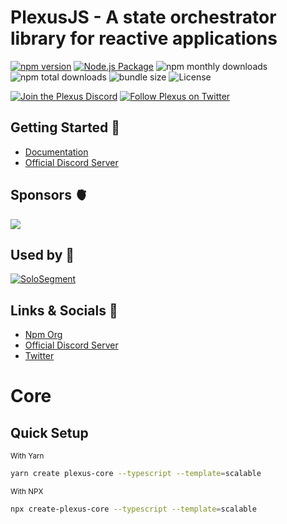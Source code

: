 # PlexusJS - A state orchestrator library for reactive applications

[![npm version](https://badge.fury.io/js/@plexusjs%2Fcore.svg)](https://badge.fury.io/js/@plexusjs%2Fcore)
[![Node.js Package](https://github.com/PlexusJS/plexus/actions/workflows/npm-publish-github-packages.yml/badge.svg)](https://github.com/PlexusJS/plexus/actions/workflows/npm-publish-github-packages.yml)
![npm monthly downloads](https://img.shields.io/npm/dw/@plexusjs/core?style=flat)
![npm total downloads](https://img.shields.io/npm/dt/@plexusjs/core?style=flat)
![bundle size](https://img.shields.io/bundlephobia/min/@plexusjs/core?style=flat)
![License](https://img.shields.io/npm/l/@plexusjs/core?style=flat)

[![Join the Plexus Discord](https://discordapp.com/api/guilds/941858479793123358/embed.png)](https://discord.gg/kWJ2kVnykH)
[![Follow Plexus on Twitter](https://img.shields.io/twitter/follow/plexusjs?color=%09%231DA1F2&logo=Twitter&logoColor=%09%231DA1F2&style=flat)](https://twitter.com/plexusjs)

## Getting Started 🚀

-   [Documentation](https://plexusjs.org)
-   [Official Discord Server](https://discord.gg/m2VmArU6WP)

## Sponsors 🫀

<a aria-label="Powered By Vercel" href="https://vercel.com?utm_source=plexusjs&utm_campaign=oss">
  <img src="https://www.datocms-assets.com/31049/1618983297-powered-by-vercel.svg">
</a>

## Used by 🤝

[![SoloSegment](https://solosegment.com/wp-content/uploads/2021/10/SoloSegment-logo-orange-white.png)](https://solosegment.com/)

## Links & Socials 🔗

-   [Npm Org](https://www.npmjs.com/org/plexusjs)
-   [Official Discord Server](https://discord.gg/m2VmArU6WP)
-   [Twitter](https://twitter.com/plexusjs)

# Core

## Quick Setup

<small>With Yarn</small>

```bash prefix="$"
yarn create plexus-core --typescript --template=scalable
```

<small>With NPX</small>

```bash
npx create-plexus-core --typescript --template=scalable
```